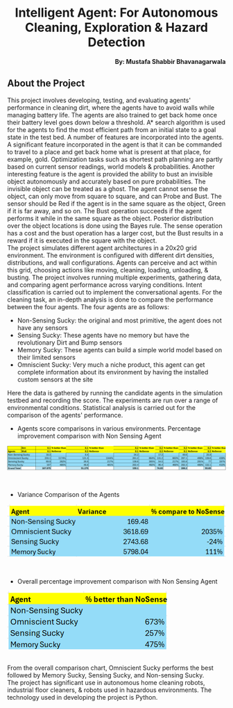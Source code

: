<h1 align="center">Intelligent Agent: For Autonomous Cleaning, Exploration & Hazard Detection</h1>

<p align="right"><b>By: Mustafa Shabbir Bhavanagarwala</b></p>

## About the Project
<p>This project involves developing, testing, and evaluating agents' performance in cleaning dirt, where the agents have to avoid walls while managing battery life. The agents are also trained to get back home once their battery level goes down below a threshold. A* search algorithm is used for the agents to find the most efficient path from an initial state to a goal state in the test bed. A number of features are incorporated into the agents. A significant feature incorporated in the agent is that it can be commanded to travel to a place and get back home what is present at that place, for example, gold. Optimization tasks such as shortest path planning are partly based on current sensor readings, world models & probabilities. Another interesting feature is the agent is provided the ability to bust an invisible object autonomously and accurately based on pure probabilities. The invisible object can be treated as a ghost. The agent cannot sense the object, can only move from square to square, and can Probe and Bust. The sensor should be Red if the agent is in the same square as the object, Green if it is far away, and so on. The Bust operation succeeds if the agent performs it while in the same square as the object. Posterior distribution over the object locations is done using the Bayes rule. The sense operation has a cost and the bust operation has a larger cost, but the Bust results in a reward if it is executed in the square with the object.
<br>
The project simulates different agent architectures in a 20x20 grid environment.  The environment is configured with different dirt densities, distributions, and wall configurations. Agents can perceive and act within this grid, choosing actions like moving, cleaning, loading, unloading, & busting. The project involves running multiple experiments, gathering data, and comparing agent performance across varying conditions. Intent classification is carried out to implement the conversational agents. 
For the cleaning task, an in-depth analysis is done to compare the performance between the four agents. The four agents are as follows:
<br>
<ul><li>
Non-Sensing Sucky:  the original and most primitive, the agent does not have any sensors</li>
<li>Sensing Sucky:  These agents have no memory but have the revolutionary Dirt and Bump sensors</li>
<li>Memory Sucky:  These agents can build a simple world model based on their limited sensors</li>
<li>Omniscient Sucky:  Very much a niche product, this agent can get complete information about its environment by having the installed custom sensors at the site
</li></ul>

Here the data is gathered by running the candidate agents in the simulation testbed and recording the score. The experiments are run over a range of environmental conditions. Statistical analysis is carried out for the comparison of the agents' performance.
<br>

<ul><li>
Agents score comparisons in various environments. Percentage improvement comparison with Non Sensing Agent</li></ul>

![analysis1](./images/analysis1.png)

<br>
<ul><li>Variance Comparison of the Agents</li></ul>

![analysis2](./images/analysis2.png)

<br>
<ul><li>Overall percentage improvement comparison with Non Sensing Agent</li></ul>

![analysis3](./images/analysis3.png)

<br>From the overall comparison chart, Omniscient Sucky performs the best followed by Memory Sucky, Sensing Sucky, and Non-sensing Sucky.
<br>
The project has significant use in autonomous home cleaning robots, industrial floor cleaners, & robots used in hazardous environments. The technology used in developing the project is Python.

</p>


